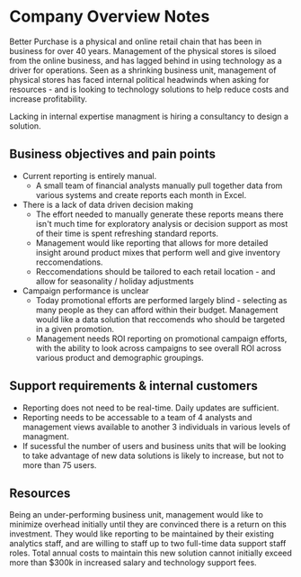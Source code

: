 # Company Overview Notes

Better Purchase is a physical and online retail chain that has been in business for over 40 years.  Management of the physical stores is siloed from the online business, and has lagged behind in using technology as a driver for operations.  Seen as a shrinking business unit, management of physical stores has faced internal political headwinds when asking for resources - and is looking to technology solutions to help reduce costs and increase profitability.

Lacking in internal expertise managment is hiring a consultancy to design a solution.

## Business objectives and pain points

- Current reporting is entirely manual.  
  - A small team of financial analysts manually pull together data from various systems and create reports each month in Excel.
- There is a lack of data driven decision making  
  - The effort needed to manually generate these reports means there isn't much time for exploratory analysis or decision support as most of their time is spent refreshing standard reports.
  - Management would like reporting that allows for more detailed insight around product mixes that perform well and give inventory reccomendations.
  - Reccomendations should be tailored to each retail location - and allow for seasonality / holiday adjustments 
- Campaign performance is unclear
  - Today promotional efforts are performed largely blind - selecting as many people as they can afford within their budget.  Management would like a data solution that reccomends who should be targeted in a given promotion. 
  - Management needs ROI reporting on promotional campaign efforts, with the ability to look across campaigns to see overall ROI across various product and demographic groupings. 
  
## Support requirements & internal customers

- Reporting does not need to be real-time. Daily updates are sufficient.
- Reporting needs to be accessable to a team of 4 analysts and management views available to another 3 individuals in various levels of managment.  
- If sucessful the number of users and business units that will be looking to take advantage of new data solutions is likely to increase, but not to more than 75 users.

## Resources 

Being an under-performing business unit, management would like to minimize overhead initially until they are convinced there is a return on this investment.  They would like reporting to be maintained by their existing analytics staff, and are willing to staff up to two full-time data support staff roles.  Total annual costs to maintain this new solution cannot initially exceed more than $300k in increased salary and technology support fees.    
